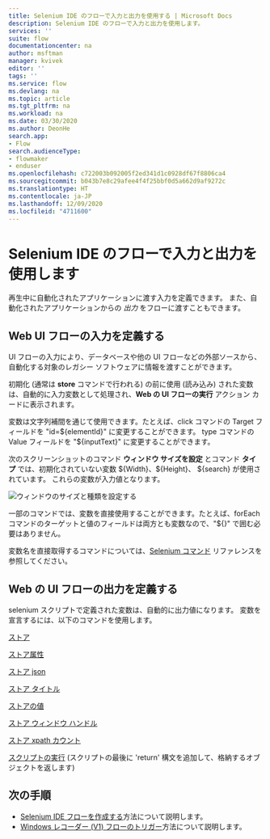 ```yaml
---
title: Selenium IDE のフローで入力と出力を使用する | Microsoft Docs
description: Selenium IDE のフローで入力と出力を使用します。
services: ''
suite: flow
documentationcenter: na
author: msftman
manager: kvivek
editor: ''
tags: ''
ms.service: flow
ms.devlang: na
ms.topic: article
ms.tgt_pltfrm: na
ms.workload: na
ms.date: 03/30/2020
ms.author: DeonHe
search.app:
- Flow
search.audienceType:
- flowmaker
- enduser
ms.openlocfilehash: c722003b092005f2ed341d1c0928df67f8806ca4
ms.sourcegitcommit: b043b7e8c29afee4f4f25bbf0d5a662d9af9272c
ms.translationtype: HT
ms.contentlocale: ja-JP
ms.lasthandoff: 12/09/2020
ms.locfileid: "4711600"
---
```

# <a name="use-inputs-and-outputs-in-selenium-ide-flows"></a>Selenium IDE のフローで入力と出力を使用します

再生中に自動化されたアプリケーションに渡す入力を定義できます。 また、自動化されたアプリケーションからの *出力* をフローに渡すこともできます。

## <a name="define-inputs-for-a-web-ui-flow"></a>Web UI フローの入力を定義する

UI フローの入力により、データベースや他の UI フローなどの外部ソースから、自動化する対象のレガシー ソフトウェアに情報を渡すことができます。

初期化 (通常は **store** コマンドで行われる) の前に使用 (読み込み) された変数は、自動的に入力変数として処理され、**Web の UI フローの実行** アクション カードに表示されます。

変数は文字列補間を通じて使用できます。たとえば、click コマンドの Target フィールドを "id=\${elementId}" に変更することができます。 type コマンドの Value フィールドを "\${inputText}" に変更することができます。

次のスクリーンショットのコマンド **ウィンドウ サイズを設定** とコマンド **タイプ** では、初期化されていない変数 \${Width}、\${Height}、 \${search} が使用されています。 これらの変数が入力値となります。

![ウィンドウのサイズと種類を設定する](../media/inputs-outputs-web/set-window-size.png "ウィンドウのサイズと種類を設定する")

一部のコマンドでは、変数を直接使用することができます。たとえば、forEach コマンドのターゲットと値のフィールドは両方とも変数なので、"\${}" で囲む必要はありません。

変数名を直接取得するコマンドについては、[Selenium コマンド](https://www.seleniumhq.org/selenium-ide/docs/en/api/commands/) リファレンスを参照してください。

## <a name="define-outputs-for-a-web-ui-flow"></a>Web の UI フローの出力を定義する

selenium スクリプトで定義された変数は、自動的に出力値になります。 変数を宣言するには、以下のコマンドを使用します。

[ストア](https://www.seleniumhq.org/selenium-ide/docs/en/api/commands/#store)

[ストア属性](https://www.seleniumhq.org/selenium-ide/docs/en/api/commands/#store-attribute)

[ストア json](https://www.seleniumhq.org/selenium-ide/docs/en/api/commands/#store-json)

[ストア タイトル](https://www.seleniumhq.org/selenium-ide/docs/en/api/commands/#store-title)

[ストアの値](https://www.seleniumhq.org/selenium-ide/docs/en/api/commands/#store-value)

[ストア ウィンドウ ハンドル](https://www.seleniumhq.org/selenium-ide/docs/en/api/commands/#store-window-handle)

[ストア xpath カウント](https://www.seleniumhq.org/selenium-ide/docs/en/api/commands/#store-xpath-count)

[スクリプトの実行](https://www.seleniumhq.org/selenium-ide/docs/en/api/commands/#execute-script) (スクリプトの最後に 'return' 構文を追加して、格納するオブジェクトを返します)

## <a name="next-steps"></a>次の手順

- [Selenium IDE フローを作成する](create-web.md)方法について説明します。
- [Windows レコーダー (V1) フローのトリガー](run-desktop-flow.md)方法について説明します。

